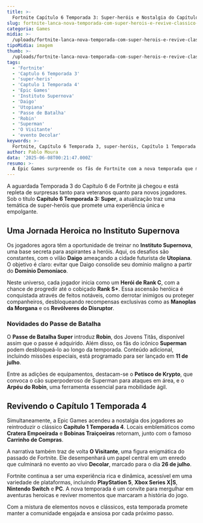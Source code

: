 ```yaml
---
title: >-
  Fortnite Capítulo 6 Temporada 3: Super-heróis e Nostalgia do Capítulo 1 Temporada 4
slug: fortnite-lanca-nova-temporada-com-super-herois-e-revive-classico-capitulo-1-temporada-4
categoria: Games
midia: >-
  /uploads/fortnite-lanca-nova-temporada-com-super-herois-e-revive-classico-capitulo-1-temporada-4-thumb.jpg
tipoMidia: imagem
thumb: >-
  /uploads/fortnite-lanca-nova-temporada-com-super-herois-e-revive-classico-capitulo-1-temporada-4-thumb.jpg
tags:
  - 'Fortnite'
  - 'Captulo 6 Temporada 3'
  - 'super-heris'
  - 'Captulo 1 Temporada 4'
  - 'Epic Games'
  - 'Instituto Supernova'
  - 'Daigo'
  - 'Utopiana'
  - 'Passe de Batalha'
  - 'Robin'
  - 'Superman'
  - 'O Visitante'
  - 'evento Decolar'
keywords: >-
  Fortnite, Capítulo 6 Temporada 3, super-heróis, Capítulo 1 Temporada 4, Epic Games, Instituto Supernova, Daigo, Utopiana, Passe de Batalha, Robin, Superman, O Visitante, evento Decolar
author: Pablo Moura
data: '2025-06-08T00:21:47.000Z'
resumo: >-
  A Epic Games surpreende os fãs de Fortnite com a nova temporada que mistura super-heróis e o retorno nostálgico ao Capítulo 1 Temporada 4. Descubra as novidades e reviva momentos clássicos do jogo.
---
```


A aguardada Temporada 3 do Capítulo 6 de Fortnite já chegou e está repleta de surpresas tanto para veteranos quanto para novos jogadores. Sob o título **Capítulo 6 Temporada 3: Super**, a atualização traz uma temática de super-heróis que promete uma experiência única e empolgante. 

## Uma Jornada Heroica no Instituto Supernova

Os jogadores agora têm a oportunidade de treinar no **Instituto Supernova**, uma base secreta para aspirantes a heróis. Aqui, os desafios são constantes, com o vilão **Daigo** ameaçando a cidade futurista de **Utopiana**. O objetivo é claro: evitar que Daigo consolide seu domínio maligno a partir do **Domínio Demoníaco**.

Neste universo, cada jogador inicia como um **Herói de Rank C**, com a chance de progredir até o cobiçado **Rank S+**. Essa ascensão heróica é conquistada através de feitos notáveis, como derrotar inimigos ou proteger companheiros, desbloqueando recompensas exclusivas como as **Manoplas da Morgana** e os **Revólveres do Disruptor**.

### Novidades do Passe de Batalha

O **Passe de Batalha Super** introduz **Robin**, dos Jovens Titãs, disponível assim que o passe é adquirido. Além disso, os fãs do icônico **Superman** podem desbloqueá-lo ao longo da temporada. Conteúdo adicional, incluindo missões especiais, está programado para ser lançado em **11 de julho**.

Entre as adições de equipamentos, destacam-se o **Petisco de Krypto**, que convoca o cão superpoderoso de Superman para ataques em área, e o **Arpéu do Robin**, uma ferramenta essencial para mobilidade ágil.

## Revivendo o Capítulo 1 Temporada 4

Simultaneamente, a Epic Games acendeu a nostalgia dos jogadores ao reintroduzir o clássico **Capítulo 1 Temporada 4**. Locais emblemáticos como **Cratera Empoeirada** e **Bobinas Traiçoeiras** retornam, junto com o famoso **Carrinho de Compras**.

A narrativa também traz de volta **O Visitante**, uma figura enigmática do passado de Fortnite. Ele desempenhará um papel central em um enredo que culminará no evento ao vivo **Decolar**, marcado para o dia **26 de julho**.

Fortnite continua a ser uma experiência rica e dinâmica, acessível em uma variedade de plataformas, incluindo **PlayStation 5**, **Xbox Series X|S**, **Nintendo Switch** e **PC**. A nova temporada é um convite para mergulhar em aventuras heroicas e reviver momentos que marcaram a história do jogo.

Com a mistura de elementos novos e clássicos, esta temporada promete manter a comunidade engajada e ansiosa por cada próximo passo.
